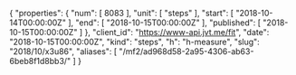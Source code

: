 {
  "properties": {
    "num": [
      8083
    ],
    "unit": [
      "steps"
    ],
    "start": [
      "2018-10-14T00:00:00Z"
    ],
    "end": [
      "2018-10-15T00:00:00Z"
    ],
    "published": [
      "2018-10-15T00:00:00Z"
    ]
  },
  "client_id": "https://www-api.jvt.me/fit",
  "date": "2018-10-15T00:00:00Z",
  "kind": "steps",
  "h": "h-measure",
  "slug": "2018/10/x3u86",
  "aliases": [
    "/mf2/ad968d58-2a95-4306-ab63-6beb8f1d8bb3/"
  ]
}
